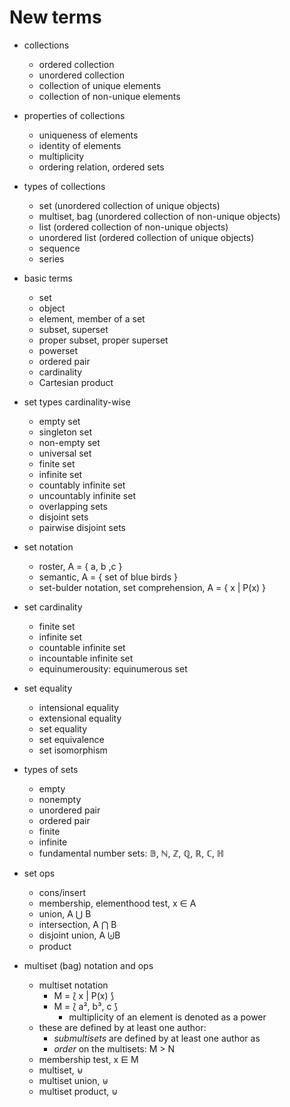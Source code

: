 # New terms

- collections
  - ordered collection
  - unordered collection
  - collection of unique elements
  - collection of non-unique elements
- properties of collections
  - uniqueness of elements
  - identity of elements
  - multiplicity
  - ordering relation, ordered sets
- types of collections
  - set             (unordered collection of unique objects)
  - multiset, bag   (unordered collection of non-unique objects)
  - list            (ordered collection of non-unique objects)
  - unordered list  (ordered collection of unique objects)
  - sequence
  - series
- basic terms
  - set
  - object
  - element, member of a set
  - subset, superset
  - proper subset, proper superset
  - powerset
  - ordered pair
  - cardinality
  - Cartesian product


- set types cardinality-wise
  - empty set
  - singleton set
  - non-empty set
  - universal set
  - finite set
  - infinite set
  - countably infinite set
  - uncountably infinite set
  - overlapping sets
  - disjoint sets
  - pairwise disjoint sets

- set notation
  - roster, A = { a, b ,c }
  - semantic, A = { set of blue birds }
  - set-bulder notation, set comprehension, A = { x | P(x) }

- set cardinality
  - finite set
  - infinite set
  - countable infinite set
  - incountable infinite set
  - equinumerousity: equinumerous set

- set equality
  - intensional equality
  - extensional equality
  - set equality
  - set equivalence
  - set isomorphism

- types of sets
  - empty
  - nonempty
  - unordered pair
  - ordered pair
  - finite
  - infinite
  - fundamental number sets: 𝔹, ℕ, ℤ, ℚ, ℝ, ℂ, ℍ

- set ops
  - cons/insert
  - membership, elementhood test, x ∈ A
  - union, A ⋃ B
  - intersection, A ⋂ B
  - disjoint union, A ⨄B
  - product

- multiset (bag) notation and ops
  - multiset notation
    - M = ⟅ x | P(x) ⟆
    - M = ⟅ a², b³, c ⟆
      - multiplicity of an element is denoted as a power
  - these are defined by at least one author:
    - *submultisets* are defined by at least one author as 
    - *order* on the multisets: M > N
  - membership test, x ⋿ M
  - multiset, ⊌
  - multiset union, ⊎
  - multiset product, ⊍
